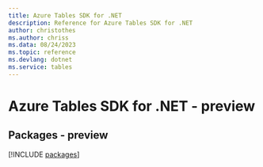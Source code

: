 ```yaml
---
title: Azure Tables SDK for .NET
description: Reference for Azure Tables SDK for .NET
author: christothes
ms.author: chriss
ms.data: 08/24/2023
ms.topic: reference
ms.devlang: dotnet
ms.service: tables
---
```

# Azure Tables SDK for .NET - preview
## Packages - preview
[!INCLUDE [packages](tables-index.md)]